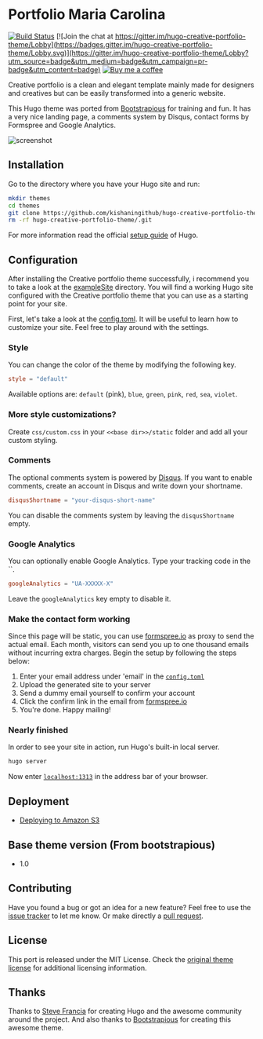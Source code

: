 # Portfolio Maria Carolina

[![Build Status](https://travis-ci.org/kishaningithub/hugo-creative-portfolio-theme.svg?branch=master)](https://travis-ci.org/kishaningithub/hugo-creative-portfolio-theme)
[![Join the chat at https://gitter.im/hugo-creative-portfolio-theme/Lobby](https://badges.gitter.im/hugo-creative-portfolio-theme/Lobby.svg)](https://gitter.im/hugo-creative-portfolio-theme/Lobby?utm_source=badge&utm_medium=badge&utm_campaign=pr-badge&utm_content=badge)
[![Buy me a coffee](https://img.shields.io/badge/☕-Buy%20me%20a%20coffee-blue.svg)](https://www.paypal.me/kishansh/5)

Creative portfolio is a clean and elegant template mainly made for designers and creatives but can be easily transformed into a generic website.

This Hugo theme was ported from [Bootstrapious](https://bootstrapious.com/p/creative-portfolio) for training and fun. It has a very nice landing page, a comments system by Disqus, contact forms by Formspree and Google Analytics.

![screenshot](https://raw.githubusercontent.com/kishaningithub/hugo-creative-portfolio-theme/master/images/screenshot.png)

## Installation

Go to the directory where you have your Hugo site and run:

```bash
mkdir themes
cd themes
git clone https://github.com/kishaningithub/hugo-creative-portfolio-theme.git
rm -rf hugo-creative-portfolio-theme/.git
```

For more information read the official [setup guide](https://gohugo.io/overview/installing/) of Hugo.

## Configuration

After installing the Creative portfolio theme successfully, i recommend you to take a look at the [exampleSite](https://github.com/kishaningithub/hugo-creative-portfolio-theme/tree/master/exampleSite) directory. You will find a working Hugo site configured with the Creative portfolio theme that you can use as a starting point for your site.

First, let's take a look at the [config.toml](https://github.com/kishaningithub/hugo-creative-portfolio-theme/tree/master/exampleSite/config.toml). It will be useful to learn how to customize your site. Feel free to play around with the settings.

### Style

You can change the color of the theme by modifying the following key.

```toml
style = "default"
```

Available options are: `default` (pink), `blue`, `green`, `pink`, `red`, `sea`, `violet`.

### More style customizations?

Create `css/custom.css` in your `<<base dir>>/static` folder and add all your custom styling.

### Comments

The optional comments system is powered by [Disqus](https://disqus.com). If you want to enable comments, create an account in Disqus and write down your shortname.

```toml
disqusShortname = "your-disqus-short-name"
```

You can disable the comments system by leaving the `disqusShortname` empty.

### Google Analytics

You can optionally enable Google Analytics. Type your tracking code in the ``.

```toml
googleAnalytics = "UA-XXXXX-X"
```

Leave the `googleAnalytics` key empty to disable it.

### Make the contact form working

Since this page will be static, you can use [formspree.io](//formspree.io/) as proxy to send the actual email. Each month, visitors can send you up to one thousand emails without incurring extra charges. Begin the setup by following the steps below:

1. Enter your email address under 'email' in the [`config.toml`](https://github.com/kishaningithub/hugo-creative-portfolio-theme/tree/master/exampleSite/config.toml)
2. Upload the generated site to your server
3. Send a dummy email yourself to confirm your account
4. Click the confirm link in the email from [formspree.io](//formspree.io/)
5. You're done. Happy mailing!

### Nearly finished

In order to see your site in action, run Hugo's built-in local server.

```bash
hugo server
```

Now enter [`localhost:1313`](http://localhost:1313) in the address bar of your browser.

## Deployment

- [Deploying to Amazon S3](https://github.com/kishaningithub/hugo-creative-portfolio-theme/wiki/Deploying-to-Amazon-S3)

## Base theme version (From bootstrapious)

- 1.0

## Contributing

Have you found a bug or got an idea for a new feature? Feel free to use the [issue tracker](https://github.com/kishaningithub/hugo-creative-portfolio-theme/issues) to let me know. Or make directly a [pull request](https://github.com/kishaningithub/hugo-creative-portfolio-theme/pulls).

## License

This port is released under the MIT License. Check the [original theme license](https://bootstrapious.com/p/creative-portfolio) for additional licensing information.

## Thanks

Thanks to [Steve Francia](https://github.com/spf13) for creating Hugo and the awesome community around the project. And also thanks to [Bootstrapious](http://bootstrapious.com/) for creating this awesome theme.
